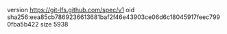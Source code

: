 version https://git-lfs.github.com/spec/v1
oid sha256:eea85cb7869236613681baf2f46e43903ce06d6c18045917feec7990fba5b422
size 5938
